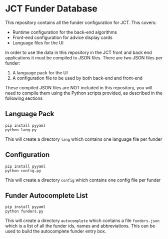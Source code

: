 # JCT Funder Database

This repository contains all the funder configuration for JCT.  This covers:

* Runtime configuration for the back-end algorithms
* Front-end configuration for advice display cards
* Language files for the UI

In order to use the data in this repository in the JCT front and back end applications it must be compiled to JSON files.  There are two JSON files per funder:

1. A language pack for the UI
2. A configuration file to be used by both back-end and front-end

These compiled JSON files are NOT included in this repository, you will need to compile them using the Python scripts provided, as described in the following sections

## Language Pack

```
pip install pyyaml
python lang.py
```

This will create a directory `lang` which contains one language file per funder


## Configuration

```
pip install pyyaml
python config.py
```

This will create a directory `config` which contains one config file per funder


## Funder Autocomplete List

```
pip install pyyaml
python funders.py
```

This will create a directory `autocomplete` which contains a file `funders.json` which is a list of all the funder ids, names and abbreviations.  This can be used to build the autocomplete funder entry box.